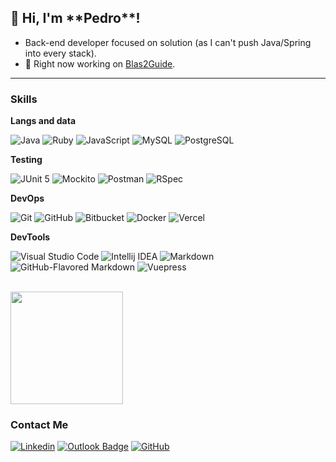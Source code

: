 <h2>💜 Hi, I'm **Pedro**!</h2>

- Back-end developer focused on solution (as I can't push Java/Spring into every stack).
- 🔭 Right now working on [Blas2Guide](https://github.com/PHAredes/Blas2Guide).

---

<h3>Skills</h3>

**Langs and data**

![Java](https://img.shields.io/badge/java-333333?style=flat&logo=openjdk&logoColor=007396)
![Ruby](https://img.shields.io/badge/-ruby-333333?style=flat&logo=ruby&logoColor=#CC342D)
![JavaScript](https://img.shields.io/badge/-JavaScript-333333?style=flat&logo=javascript)
![MySQL](https://img.shields.io/badge/-MySQL-333333?style=flat&logo=mysql)
![PostgreSQL](https://img.shields.io/badge/-PostgreSQL-333333?style=flat&logo=postgresql)

**Testing**

![JUnit 5](https://img.shields.io/badge/-JUnit%205-333333?style=flat&logo=junit5)
![Mockito](https://img.shields.io/badge/-Mockito-333333?style=flat&logo=mockito)
![Postman](https://img.shields.io/badge/-Postman-333333?style=flat&logo=postman)
![RSpec](https://img.shields.io/badge/-RSpec-333333?style=flat&logo=rspec)

**DevOps**

![Git](https://img.shields.io/badge/-Git-333333?style=flat&logo=git)
![GitHub](https://img.shields.io/badge/-GitHub-333333?style=flat&logo=github)
![Bitbucket](https://img.shields.io/badge/-Bitbucket-333333?style=flat&logo=bitbucket)
![Docker](https://img.shields.io/badge/-Docker-333333?style=flat&logo=docker)
![Vercel](https://img.shields.io/badge/-Vercel-333333?style=flat&logo=vercel)

**DevTools**

![Visual Studio Code](https://img.shields.io/badge/-Visual%20Studio%20Code-333333?style=flat&logo=visual-studio-code&logoColor=007ACC)
![Intellij IDEA](https://img.shields.io/badge/-IntelliJIDEA-333333?style=flat&logo=intellij-idea&logoColor=007ACC)
![Markdown](https://img.shields.io/badge/-Markdown-333333?style=flat&logo=markdown)
![GitHub-Flavored Markdown](https://img.shields.io/badge/-GitHub--Flavored%20Markdown-333333?style=flat&logo=github)
![Vuepress](https://img.shields.io/badge/-Vuepress-333333?style=flat&logo=vuepress)

<br/>

<a href="https://github.com/PHAredes" title="PHAredes Profile">
  <img height="180em" src="https://github-readme-stats.vercel.app/api?username=PHAredes&theme=dracula&show_icons=true" />
</a>

<h3>Contact Me</h3>

[![Linkedin](https://img.shields.io/badge/-PHAredes-blue?style=flat-square&logo=Linkedin&logoColor=white&link=https://www.linkedin.com/in/phredes/)](https://www.linkedin.com/in/phredes/)
[![Outlook Badge](https://img.shields.io/badge/-pedro.aredes@gmail.com-006bed?style=flat-square&logo=Outlook&logoColor=white&link=mailto:pedro.aredes@hotmail.com)](mailto:pedro.aredes@hotmail.com)
[![GitHub](https://img.shields.io/github/followers/PHAredes?label=follow&style=social)](https://github.com/PHAredes)

